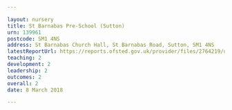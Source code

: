 ```yaml
---

layout: nursery
title: St Barnabas Pre-School (Sutton)
urn: 139961
postcode: SM1 4NS
address: St Barnabas Church Hall, St Barnabas Road, Sutton, SM1 4NS
latestReportUrl: https://reports.ofsted.gov.uk/provider/files/2764219/urn/139961.pdf
teaching: 2
development: 2
leadership: 2
outcomes: 2
overall: 2
date: 8 March 2018

---
```

